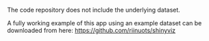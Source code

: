 The code repository does not include the underlying dataset.

A fully working example of this app using an example dataset can be downloaded from here: https://github.com/riinuots/shinyviz
